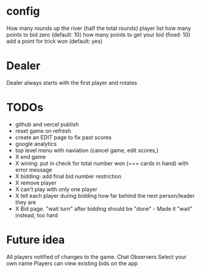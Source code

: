 # config

How many rounds up the river (half the total rounds)
player list
how many points to bid zero (default: 10)
how many points to get your bid (fixed: 10)
add a point for trick won (default: yes)

# Dealer

Dealer always starts with the first player and rotates

# TODOs

-   github and vercel publish
-   reset game on refresh
-   create an EDIT page to fix past scores
-   google analytics
-   top level menu with naviation (cancel game, edit scores,)
-   X end game
-   X wining: put in check for total number won (=== cards in hand) with error message
-   X bidding: add final bid number restriction
-   X remove player
-   X can't play with only one player
-   X tell each player during bidding how far behind the next person/leader they are
-   X Bid page. "wait turn" after bidding should be "done" - Made it "wait" instead, too hard

# Future idea

All players notified of changes to the game.
Chat
Observers
Select your own name
Players can view existing bids on the app

